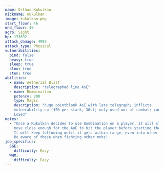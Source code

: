 ```yaml
---
name: Orthos Kukulkan
nickname: Kukulkan
image: kukulkan.png
start_floor: 46
end_floor: 49
agro: Sight
hp: 173692
attack_damage: 4992
attack_type: Physical
vulnerabilities:
  bind: false
  heavy: true
  sleep: true
  slow: true
  stun: true
abilities:
  - name: Aetherial Blast
    description: "telegraphed line AoE"
  - name: Bombination
    potency: 200
    type: Magic
    description: "huge pointblank AoE with late telegraph; inflicts
    vulnerability up (10% per stack, 30s); only used out of combat; can be
    LoSed"
notes:
  - "Once a Kukulkan decides to use Bombination on a player, it will slowly
    move close enough for the AoE to hit the player before starting the cast.
    It will keep following until it gets within range, even into other rooms!
    Be aware of these when fighting other mobs"
job_specifics:
  SGE:
    difficulty: Easy
  WHM:
    difficulty: Easy
---
```

